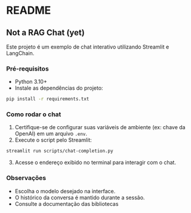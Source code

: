 # README

## Not a RAG Chat (yet)

Este projeto é um exemplo de chat interativo utilizando Streamlit e LangChain.

### Pré-requisitos

- Python 3.10+
- Instale as dependências do projeto:

```bash
pip install -r requirements.txt
```

### Como rodar o chat

1. Certifique-se de configurar suas variáveis de ambiente (ex: chave da OpenAI) em um arquivo `.env`.
2. Execute o script pelo Streamlit:

```bash
streamlit run scripts/chat-completion.py
```

3. Acesse o endereço exibido no terminal para interagir com o chat.

### Observações

- Escolha o modelo desejado na interface.
- O histórico da conversa é mantido durante a sessão.
- Consulte a documentação das bibliotecas